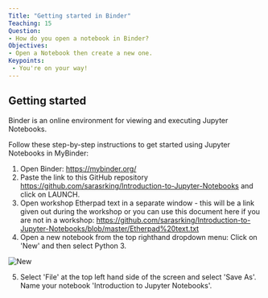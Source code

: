 ```yaml
---
Title: "Getting started in Binder"
Teaching: 15
Question:
- How do you open a notebook in Binder?
Objectives:
- Open a Notebook then create a new one.
Keypoints:
 - You're on your way!
---
```

## Getting started

Binder is an online environment for viewing and executing Jupyter Notebooks.

Follow these step-by-step instructions to get started using Jupyter Notebooks in MyBinder:

1. Open Binder: https://mybinder.org/
2. Paste the link to this GitHub repository https://github.com/sarasrking/Introduction-to-Jupyter-Notebooks and click on LAUNCH.
3. Open workshop Etherpad text in a separate window - this will be a link given out during the workshop or you can use this document here if you are not in a workshop: https://github.com/sarasrking/Introduction-to-Jupyter-Notebooks/blob/master/Etherpad%20text.txt
4. Open a new notebook from the top righthand dropdown menu: Click on 'New' and then select Python 3. 

![New](https://user-images.githubusercontent.com/48195568/56337762-02459e00-61e6-11e9-8293-c19ba8d30c4c.jpg)

5. Select 'File' at the top left hand side of the screen and select 'Save As'. Name your notebook 'Introduction to Jupyter Notebooks'.
